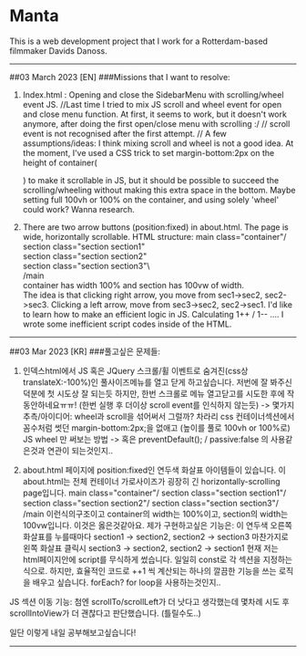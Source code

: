 # Manta
This is a web development project that I work for a Rotterdam-based filmmaker Davids Danoss.

*****************************************************************************************************
##03 March 2023 [EN]
###Missions that I want to resolve:

1. Index.html : Opening and close the SidebarMenu with scrolling/wheel event JS. 
//Last time I tried to mix JS scroll and wheel event for open and close menu function. At first, it seems to work, but it doesn't work anymore, after doing the first open/close menu with scrolling :/ 
// scroll event is not recognised after the first attempt. 
// A few assumptions/ideas: I think mixing scroll and wheel is not a good idea. At the moment, I've used a CSS trick to set margin-bottom:2px on the height of container(<main>) to make it scrollable in JS, but it should be possible to succeed the scrolling/wheeling without making this extra space in the bottom. Maybe setting full 100vh or 100% on the container, and using solely 'wheel' could work? Wanna research.
    
2. There are two arrow buttons (position:fixed) in about.html. The page is wide, horizontally scrollable. 
HTML structure:
  main class="container"/
     section class="section section1"\
     section class="section section2"\
     section class="section section3"\     
  /main  
container has width 100% and section has 100vw of width.  
The idea is that clicking right arrow, you move from sec1->sec2, sec2->sec3. Clicking a left arrow, move from sec3->sec2, sec2->sec1.
I'd like to learn how to make an efficient logic in JS. Calculating 1++ / 1-- ....
I wrote some inefficient script codes inside of the HTML.

------------------------------------------------------------------------------------------------------------

##03 Mar 2023 [KR]
###풀고싶은 문제들:

1. 인덱스html에서 JS 혹은 JQuery 스크롤/휠 이벤트로 숨겨진(css상 translateX:-100%)인 풀사이즈메뉴를 열고 닫게 하고싶습니다.
저번에 잘 봐주신 덕분에 첫 시도상 잘 되는듯 하지만, 한번 스크롤로 메뉴 열고닫고를 시도한 후에 작동안하네요ㅠㅠ! (한번 실행 후 더이상 scroll event를 인식하지 않는듯) 
-> 몇가지 추측/아이디어: wheel과 scroll을 섞어써서 그럴까? 차라리 css 컨테이너섹션에서 꼼수처럼 썻던 margin-bottom:2px;을 없애고 (높이를 풀로 100vh or 100%로) JS wheel 만 써보는 방법
-> 혹은 preventDefault(); / passive:false 의 사용같은것과 연관이 되는것인지..

2. about.html 페이지에 position:fixed인 연두색 화살표 아이템들이 있습니다. 이 about.html는 전체 컨테이너 가로사이즈가 굉장히 긴 horizontally-scrolling page입니다.
main class="container"/
   section class="section section1"/
   section class="section section2"/
   section class="section section3"/       
/main
이런식의구조이고 container의 width는 100%이고, section의 width는 100vw입니다. 이것은 옳은것같아요.
제가 구현하고싶은 기능은: 이 연두색 오른쪽 화살표를 누를때마다 section1 -> section2, section2 -> section3 
마찬가지로 왼쪽 화살표 클릭시 section3 -> section2, section2 -> section1
현재 저는 html페이지안에 script를 무식하게 썼습니다. 일일히 const로 각 섹션을 지정하는 식으로.
하지만, 효율적인 코드로 ++1 씩 계산되는 하나의 깔끔한 기능을 쓰는 로직을 배우고 싶습니다. forEach? for loop을 사용하는것인지..       
            
JS 섹션 이동 기능: 첨엔 scrollTo/scrollLeft가 더 낫다고 생각했는데 몇차례 시도 후 scrollIntoView가 더 괜찮다고 판단했습니다. (틀릴수도..)

일단 이렇게 내일 공부해보고싶습니다!       
*****************************************************************************************************

